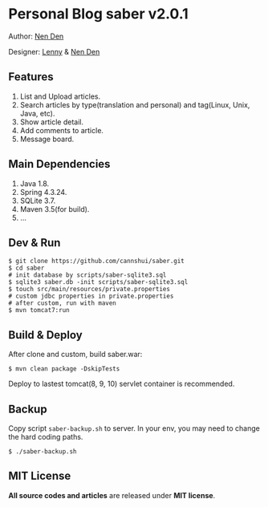 # Personal Blog saber v2.0.1

Author: [Nen Den](https://github.com/cannshui)

Designer: [Lenny](http://weibo.com/Lennynan) & [Nen Den](https://github.com/cannshui)

## Features

 1. List and Upload articles.
 2. Search articles by type(translation and personal) and tag(Linux, Unix, Java, etc).
 3. Show article detail.
 4. Add comments to article.
 5. Message board.

## Main Dependencies

 1. Java 1.8.
 2. Spring 4.3.24.
 3. SQLite 3.7.
 4. Maven 3.5(for build).
 5. ...

## Dev & Run

    $ git clone https://github.com/cannshui/saber.git
    $ cd saber
    # init database by scripts/saber-sqlite3.sql
    $ sqlite3 saber.db -init scripts/saber-sqlite3.sql
    $ touch src/main/resources/private.properties
    # custom jdbc properties in private.properties
    # after custom, run with maven
    $ mvn tomcat7:run

## Build & Deploy

After clone and custom, build saber.war:

    $ mvn clean package -DskipTests

Deploy to lastest tomcat(8, 9, 10) servlet container is recommended.

## Backup

Copy script `saber-backup.sh` to server. In your env, you may need to change the hard coding paths.

    $ ./saber-backup.sh

## MIT License

**All source codes and articles** are released under **MIT license**.
